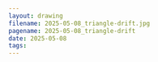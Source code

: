 ```yaml
---
layout: drawing
filename: 2025-05-08_triangle-drift.jpg
pagename: 2025-05-08_triangle-drift
date: 2025-05-08
tags:
---
```

